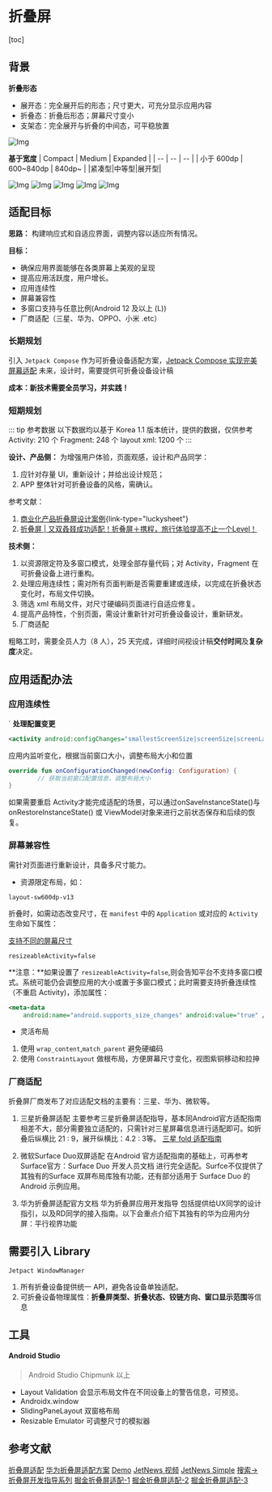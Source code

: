 # 折叠屏

[toc]
## 背景

**折叠形态**
* 展开态：完全展开后的形态；尺寸更大，可充分显示应用内容
* 折叠态：折叠后形态；屏幕尺寸变小
* 支架态：完全展开与折叠的中间态，可平稳放置

![Img](https://developer.android.com/static/images/guide/topics/large-screens/foldables/foldable_multiple_postures.png?hl=zh-cn)

**基于宽度**
| Compact | Medium | Expanded |
| -- | -- | -- |
| 小于 600dp | 600~840dp | 840dp~ |
|紧凑型|中等型|展开型|

![Img](https://developer.android.com/static/images/guide/topics/large-screens/foldables/fold-unfold.gif?hl=zh-cn)
![Img](https://image.ajunews.com/content/image/2021/11/10/20211110112837614888.jpg)
![Img](https://qnam.smzdm.com/202110/12/61658f6dd702c244.png_e1080.jpg)
![Img](https://p1-jj.byteimg.com/tos-cn-i-t2oaga2asx/gold-user-assets/2019/4/28/16a6350fbb1fb3f3~tplv-t2oaga2asx-zoom-crop-mark:3024:3024:3024:1702.awebp)
![Img](https://img.cnmo.com/1661_600x1000/1660011.jpg)
## 适配目标
**思路：** 构建响应式和自适应界面，调整内容以适应所有情况。

**目标：**

* 确保应用界面能够在各类屏幕上美观的呈现
* 提高应用活跃度，用户增长。
* 应用连续性
* 屏幕兼容性
* 多窗口支持与任意比例(Android 12 及以上 (L))
* 厂商适配（三星、华为、OPPO、小米 .etc）

### 长期规划
引入 `Jetpack Compose` 作为可折叠设备适配方案，[Jetpack Compose 实现完美屏幕适配](https://juejin.cn/post/7113953940282015758)
未来，设计时，需要提供可折叠设备设计稿

**成本：新技术需要全员学习，并实践！**


### 短期规划
::: tip 参考数据
以下数据均以基于 Korea 1.1 版本统计，提供的数据，仅供参考
Activity: 210 个
Fragment: 248 个
layout xml: 1200 个
:::

**设计、产品侧：**
为增强用户体验，页面观感，设计和产品同学：
1. 应针对存量 UI，重新设计；并给出设计规范；
2. APP 整体针对可折叠设备的风格，需确认。

参考文献：
1. [商业化产品折叠屏设计案例](https://cloud.tencent.com/developer/article/1969594){link-type="luckysheet"}
2. [折叠屏 | 又双叒叕成功适配！折叠屏＋携程，旅行体验提高不止一个Level！](https://cloud.tencent.com/developer/article/1969638)

**技术侧：**
1. 以资源限定符及多窗口模式，处理全部存量代码；对 Activity，Fragment 在可折叠设备上进行重构。
2. 处理应用连续性；需对所有页面判断是否需要重建或连续，以完成在折叠状态变化时，布局文件切换。
3. 筛选 xml 布局文件，对尺寸硬编码页面进行自适应修复。
4. 提高产品特性，个别页面，需设计重新针对可折叠设备设计，重新研发。
5. 厂商适配

粗略工时，需要全员人力（8 人），25 天完成，详细时间视设计稿**交付时间**及**复杂度**决定。

## 应用适配办法
### 应用连续性
´
**处理配置变更**
```xml
<activity android:configChanges="smallestScreenSize|screenSize|screenLayout" />
```
应用内监听变化，根据当前窗口大小，调整布局大小和位置
```kotlin
override fun onConfigurationChanged(newConfig: Configuration) {
		// 获取当前窗口配置信息，调整布局大小
}
```
如果需要重启 Activity才能完成适配的场景，可以通过onSaveInstanceState()与onRestoreInstanceState() 或 ViewModel对象来进行之前状态保存和后续的恢复。

### 屏幕兼容性
需针对页面进行重新设计，具备多尺寸能力。
* 资源限定布局，如：
```
layout-sw600dp-v13
```
折叠时，如需动态改变尺寸，在 `manifest` 中的 `Application` 或对应的 `Activity` 生命如下属性：

[支持不同的屏幕尺寸](https://developer.android.google.cn/training/multiscreen/screensizes)

```
resizeableActivity=false
```

**注意：**如果设置了 `resizeableActivity=false`,则会告知平台不支持多窗口模式。系统可能仍会调整应用的大小或置于多窗口模式；此时需要支持折叠连续性（不重启 Activity)，添加属性：
```xml
<meta-data
    android:name="android.supports_size_changes" android:value="true" />
```
* 灵活布局
1. 使用 `wrap_content`,`match_parent` 避免硬编码
1. 使用 `ConstraintLayout` 做根布局，方便屏幕尺寸变化，视图紫铜移动和拉抻


### 厂商适配
折叠屏厂商发布了对应适配文档的主要有：三星、华为、微软等。


1. 三星折叠屏适配
主要参考三星折叠屏适配指导，基本同Android官方适配指南相差不大，部分需要独立适配的，只需针对三星屏幕信息进行适配即可。如折叠后纵横比 21 : 9，展开纵横比：4.2 : 3等。
[三星 fold 适配指南](http://support-cn.samsung.com/Upload/DeveloperChina/DeveloperChinaFile/20190328105138651FCCB39045C.pdf)

2. 微软Surface Duo双屏适配
在Android 官方适配指南的基础上，可再参考Surface官方：Surface Duo 开发人员文档 进行完全适配。Surfce不仅提供了其独有的Surface 双屏布局库独有功能，还有部分适用于 Surface Duo 的 Android 示例应用。


3. 华为折叠屏适配官方文档
华为折叠屏应用开发指导 包括提供给UX同学的设计指引，以及RD同学的接入指南。以下会重点介绍下其独有的华为应用内分屏：平行视界功能


## 需要引入 Library

`Jetpact WindowManager `
1. 所有折叠设备提供统一 API，避免各设备单独适配。
1. 可折叠设备物理属性：**折叠屏类型、折叠状态、铰链方向、窗口显示范围**等信息

## 工具

#### Android Studio 
> Android Studio Chipmunk 以上
* Layout Validation 会显示布局文件在不同设备上的警告信息，可预览。
* Androidx.window
* SlidingPaneLayout 双窗格布局
* Resizable Emulator 可调整尺寸的模拟器



## 参考文献
[折叠屏适配](https://blog.csdn.net/h4x0r_007/article/details/122325680)
[华为折叠屏适配方案](https://developer.huawei.com/consumer/cn/doc/development/other/responsive_layout-0000001249470186)
[Demo](https://github.com/android/user-interface-samples/blob/master/WindowManager/app/src/main/res/layout/activity_display_features.xml#L57)
[JetNews 视频](https://www.youtube.com/watch?v=ir3LztqbeRI)
[JetNews Simple](https://github.com/devmike01/JetNews-Extended.git)
[搜索->折叠屏开发指导系列](https://cloud.tencent.com/developer/column/94920)
[掘金折叠屏适配-1](https://juejin.cn/post/7049705037525680164)
[掘金折叠屏适配-2](https://juejin.cn/post/6844903889267867656)
[掘金折叠屏适配-3](https://juejin.cn/post/6844903853503021064)